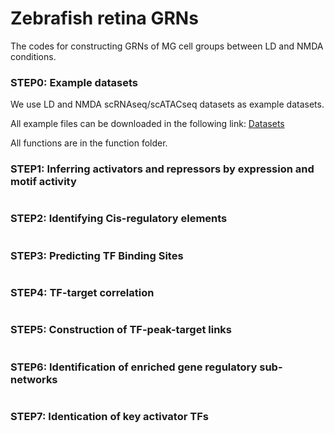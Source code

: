 # Zebrafish retina GRNs

The codes for constructing GRNs of MG cell groups between LD and NMDA conditions.

### STEP0: Example datasets

We use LD and NMDA scRNAseq/scATACseq datasets as example datasets.

All example files can be downloaded in the following link: [Datasets](https://drive.google.com/drive/folders/1yYuWGWyFog8xhMxbpK26uhdEOh620sz3?usp=sharing)

All functions are in the function folder.

### STEP1: Inferring activators and repressors by expression and motif activity
``` r

```


### STEP2: Identifying Cis-regulatory elements
``` r

```


### STEP3: Predicting TF Binding Sites
``` r

```


### STEP4: TF-target correlation 
``` r

```


### STEP5: Construction of TF-peak-target links
``` r

```


### STEP6: Identification of enriched gene regulatory sub-networks
``` r

```


### STEP7: Identication of key activator TFs
``` r

```






